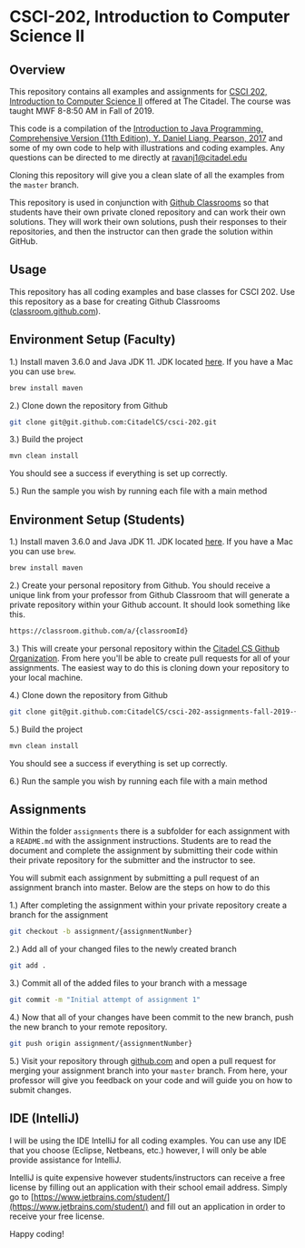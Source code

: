 # CSCI-202, Introduction to Computer Science II

## Overview

This repository contains all examples and assignments for [CSCI 202, Introduction to Computer Science II](http://www.citadel.edu/root/ccs-courses/372-academics/schools/ssm/cyber-and-computer-sciences/21149-csi-202-introduction-to-computer-science-ii) offered at The Citadel. 
The course was taught MWF 8-8:50 AM in Fall of 2019.

This code is a compilation of the [Introduction to Java Programming, Comprehensive Version (11th Edition), Y. Daniel Liang, Pearson, 2017](https://www.amazon.com/Introduction-Programming-Structures-Comprehensive-Version/dp/0134670949/ref=sr_1_1?keywords=liang+11+edition&qid=1562779552&s=gateway&sr=8-1) and 
some of my own code to help with illustrations and coding examples. Any questions can be directed to me directly at [ravanj1@citadel.edu](mailto:ravanj1@citadel.edu)

Cloning this repository will give you a clean slate of all the examples from the `master` branch.

This repository is used in conjunction with [Github Classrooms](https://classroom.github.com/) so that students have their own private cloned repository and can work their own solutions. They will work their own solutions,
push their responses to their repositories, and then the instructor can then grade the solution within GitHub.

## Usage

This repository has all coding examples and base classes for CSCI 202. Use this repository as a base for creating Github Classrooms ([classroom.github.com](https://classroom.github.com/)).

## Environment Setup (Faculty)

1.) Install maven 3.6.0 and Java JDK 11. JDK located [here](https://openjdk.java.net/install/). If you have a Mac you can use `brew`.

```bash
brew install maven
```

2.) Clone down the repository from Github

```bash
git clone git@git.github.com:CitadelCS/csci-202.git
```

3.) Build the project

```bash
mvn clean install
```

You should see a success if everything is set up correctly.

5.) Run the sample you wish by running each file with a main method

## Environment Setup (Students)

1.) Install maven 3.6.0 and Java JDK 11. JDK located [here](https://openjdk.java.net/install/). If you have a Mac you can use `brew`.

```bash
brew install maven
```

2.) Create your personal repository from Github. You should receive a unique link from your professor from Github Classroom that will generate a private repository within your Github account.
It should look something like this.

```bash
https://classroom.github.com/a/{classroomId}
```

3.) This will create your personal repository within the [Citadel CS Github Organization](https://github.com/CitadelCS). From here you'll be able to create
pull requests for all of your assignments. The easiest way to do this is cloning down your repository to your local machine.

4.) Clone down the repository from Github

```bash
git clone git@git.github.com:CitadelCS/csci-202-assignments-fall-2019-{yourUsername}.git
```

5.) Build the project

```bash
mvn clean install
```

You should see a success if everything is set up correctly.

6.) Run the sample you wish by running each file with a main method

## Assignments

Within the folder `assignments` there is a subfolder for each assignment with a `README.md` with the assignment instructions. Students are to read the document and complete the assignment by
submitting their code within their private repository for the submitter and the instructor to see.

You will submit each assignment by submitting a pull request of an assignment branch into master. Below are the steps on how to do this

1.) After completing the assignment within your private repository create a branch for the assignment

```bash
git checkout -b assignment/{assignmentNumber}
```

2.) Add all of your changed files to the newly created branch

```bash
git add .
```

3.) Commit all of the added files to your branch with a message

```bash
git commit -m "Initial attempt of assignment 1"
```

4.) Now that all of your changes have been commit to the new branch, push the new branch to your remote repository.

```bash
git push origin assignment/{assignmentNumber}
```

5.) Visit your repository through [github.com](https://www.github.com) and open a pull request for merging your assignment branch into
your `master` branch. From here, your professor will give you feedback on your code and will guide you on how to submit changes.

## IDE (IntelliJ)

I will be using the IDE IntelliJ for all coding examples. You can use any IDE that you choose (Eclipse, Netbeans, etc.) however,
I will only be able provide assistance for IntelliJ.

IntelliJ is quite expensive however students/instructors can receive a free license by filling out an application with their
school email address. Simply go to [https://www.jetbrains.com/student/](https://www.jetbrains.com/student/) and fill out an
application in order to receive your free license.

Happy coding!

